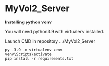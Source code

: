 # MyVol2_Server
**Installing python venv**

You will need python3.9 with virtualenv installed.

Launch CMD in repository .../MyVol2_Server
```
py -3.9 -m virtualenv venv
venv\Scripts\activate
pip install -r requirements.txt
```

